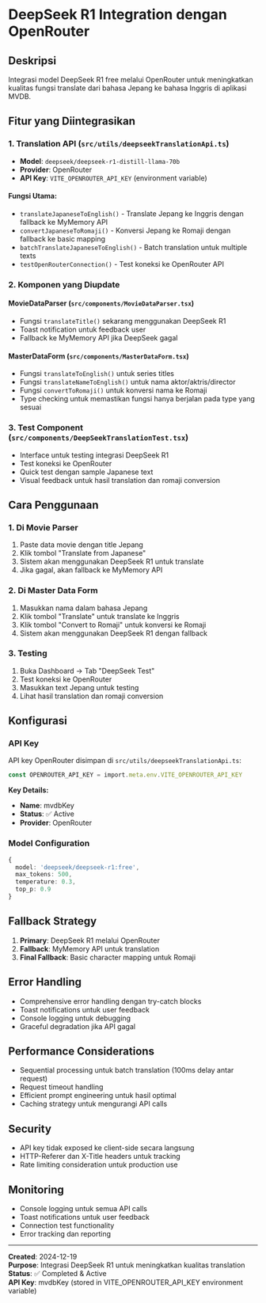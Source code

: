 # DeepSeek R1 Integration dengan OpenRouter

## Deskripsi
Integrasi model DeepSeek R1 free melalui OpenRouter untuk meningkatkan kualitas fungsi translate dari bahasa Jepang ke bahasa Inggris di aplikasi MVDB.

## Fitur yang Diintegrasikan

### 1. Translation API (`src/utils/deepseekTranslationApi.ts`)
- **Model**: `deepseek/deepseek-r1-distill-llama-70b`
- **Provider**: OpenRouter
- **API Key**: `VITE_OPENROUTER_API_KEY` (environment variable)

#### Fungsi Utama:
- `translateJapaneseToEnglish()` - Translate Jepang ke Inggris dengan fallback ke MyMemory API
- `convertJapaneseToRomaji()` - Konversi Jepang ke Romaji dengan fallback ke basic mapping
- `batchTranslateJapaneseToEnglish()` - Batch translation untuk multiple texts
- `testOpenRouterConnection()` - Test koneksi ke OpenRouter API

### 2. Komponen yang Diupdate

#### MovieDataParser (`src/components/MovieDataParser.tsx`)
- Fungsi `translateTitle()` sekarang menggunakan DeepSeek R1
- Toast notification untuk feedback user
- Fallback ke MyMemory API jika DeepSeek gagal

#### MasterDataForm (`src/components/MasterDataForm.tsx`)
- Fungsi `translateToEnglish()` untuk series titles
- Fungsi `translateNameToEnglish()` untuk nama aktor/aktris/director
- Fungsi `convertToRomaji()` untuk konversi nama ke Romaji
- Type checking untuk memastikan fungsi hanya berjalan pada type yang sesuai

### 3. Test Component (`src/components/DeepSeekTranslationTest.tsx`)
- Interface untuk testing integrasi DeepSeek R1
- Test koneksi ke OpenRouter
- Quick test dengan sample Japanese text
- Visual feedback untuk hasil translation dan romaji conversion

## Cara Penggunaan

### 1. Di Movie Parser
1. Paste data movie dengan title Jepang
2. Klik tombol "Translate from Japanese"
3. Sistem akan menggunakan DeepSeek R1 untuk translate
4. Jika gagal, akan fallback ke MyMemory API

### 2. Di Master Data Form
1. Masukkan nama dalam bahasa Jepang
2. Klik tombol "Translate" untuk translate ke Inggris
3. Klik tombol "Convert to Romaji" untuk konversi ke Romaji
4. Sistem akan menggunakan DeepSeek R1 dengan fallback

### 3. Testing
1. Buka Dashboard → Tab "DeepSeek Test"
2. Test koneksi ke OpenRouter
3. Masukkan text Jepang untuk testing
4. Lihat hasil translation dan romaji conversion

## Konfigurasi

### API Key
API key OpenRouter disimpan di `src/utils/deepseekTranslationApi.ts`:
```typescript
const OPENROUTER_API_KEY = import.meta.env.VITE_OPENROUTER_API_KEY
```

**Key Details:**
- **Name**: mvdbKey
- **Status**: ✅ Active
- **Provider**: OpenRouter

### Model Configuration
```typescript
{
  model: 'deepseek/deepseek-r1:free',
  max_tokens: 500,
  temperature: 0.3,
  top_p: 0.9
}
```

## Fallback Strategy

1. **Primary**: DeepSeek R1 melalui OpenRouter
2. **Fallback**: MyMemory API untuk translation
3. **Final Fallback**: Basic character mapping untuk Romaji

## Error Handling

- Comprehensive error handling dengan try-catch blocks
- Toast notifications untuk user feedback
- Console logging untuk debugging
- Graceful degradation jika API gagal

## Performance Considerations

- Sequential processing untuk batch translation (100ms delay antar request)
- Request timeout handling
- Efficient prompt engineering untuk hasil optimal
- Caching strategy untuk mengurangi API calls

## Security

- API key tidak exposed ke client-side secara langsung
- HTTP-Referer dan X-Title headers untuk tracking
- Rate limiting consideration untuk production use

## Monitoring

- Console logging untuk semua API calls
- Toast notifications untuk user feedback
- Connection test functionality
- Error tracking dan reporting

---

**Created**: 2024-12-19  
**Purpose**: Integrasi DeepSeek R1 untuk meningkatkan kualitas translation  
**Status**: ✅ Completed & Active  
**API Key**: mvdbKey (stored in VITE_OPENROUTER_API_KEY environment variable)
